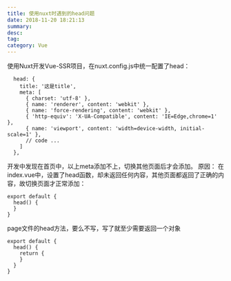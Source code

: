 ```yaml
---
title: 使用nuxt时遇到的head问题
date: 2018-11-20 18:21:13
summary: 
desc: 
tag: 
category: Vue
---
```

使用Nuxt开发Vue-SSR项目，在nuxt.config.js中统一配置了head： 

```
  head: {
    title: '这是title',
    meta: [
      { charset: 'utf-8' },
      { name: 'renderer', content: 'webkit' },
      { name: 'force-rendering', content: 'webkit' },
      { 'http-equiv': 'X-UA-Compatible', content: 'IE=Edge,chrome=1' },
      { name: 'viewport', content: 'width=device-width, initial-scale=1' },
      // code ...
    ]
  },
```

开发中发现在首页中，以上meta添加不上，切换其他页面后才会添加。 
原因： 在index.vue中，设置了head函数，却未返回任何内容，其他页面都返回了正确的内容，故切换页面才正常添加： 

```
export default {
  head() {
  }
}
```

page文件的head方法，要么不写，写了就至少需要返回一个对象 

```
export default {
  head() {
    return {
    }
  }
}
```

